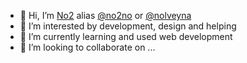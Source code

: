 - 👋 Hi, I’m <a href="http://s.no2no.eu.org/" target="_blank" title="My Website">No2</a> alias <a href="http://s.no2no.eu.org/github" target="_blank" title="My GitHub Repository">@no2no</a> or <a href="http://s.no2no.eu.org/Github" target="_blank" title="My Old GitHub Repository">@nolveyna</a>
- 👀 I’m interested by development, design and helping
- 🌱 I’m currently learning and used web development
- 💞️ I’m looking to collaborate on ...

<!---
no2no/no2no is a ✨ special ✨ repository because its `README.md` (this file) appears on your GitHub profile.
You can click the Preview link to take a look at your changes.
--->
